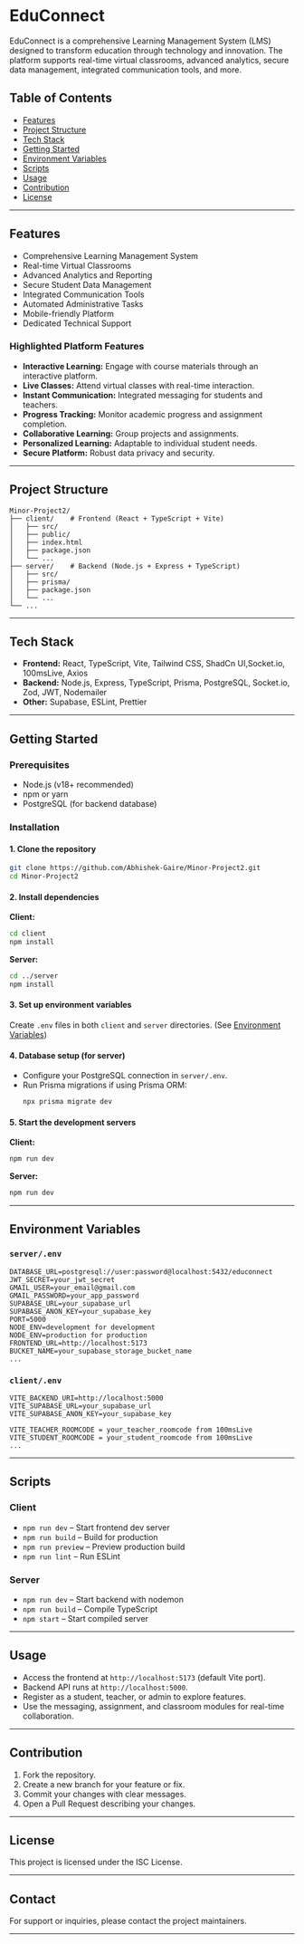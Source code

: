 # EduConnect

EduConnect is a comprehensive Learning Management System (LMS) designed to transform education through technology and innovation. The platform supports real-time virtual classrooms, advanced analytics, secure data management, integrated communication tools, and more.

## Table of Contents

- [Features](#features)
- [Project Structure](#project-structure)
- [Tech Stack](#tech-stack)
- [Getting Started](#getting-started)
- [Environment Variables](#environment-variables)
- [Scripts](#scripts)
- [Usage](#usage)
- [Contribution](#contribution)
- [License](#license)

---

## Features

- Comprehensive Learning Management System
- Real-time Virtual Classrooms
- Advanced Analytics and Reporting
- Secure Student Data Management
- Integrated Communication Tools
- Automated Administrative Tasks
- Mobile-friendly Platform
- Dedicated Technical Support

### Highlighted Platform Features

- **Interactive Learning:** Engage with course materials through an interactive platform.
- **Live Classes:** Attend virtual classes with real-time interaction.
- **Instant Communication:** Integrated messaging for students and teachers.
- **Progress Tracking:** Monitor academic progress and assignment completion.
- **Collaborative Learning:** Group projects and assignments.
- **Personalized Learning:** Adaptable to individual student needs.
- **Secure Platform:** Robust data privacy and security.

---

## Project Structure

```
Minor-Project2/
├── client/    # Frontend (React + TypeScript + Vite)
│   ├── src/
│   ├── public/
│   ├── index.html
│   ├── package.json
│   └── ...
├── server/    # Backend (Node.js + Express + TypeScript)
│   ├── src/
│   ├── prisma/
│   ├── package.json
│   └── ...
└── ...
```

---

## Tech Stack

- **Frontend:** React, TypeScript, Vite, Tailwind CSS, ShadCn UI,Socket.io, 100msLive, Axios
- **Backend:** Node.js, Express, TypeScript, Prisma, PostgreSQL, Socket.io, Zod, JWT, Nodemailer
- **Other:** Supabase, ESLint, Prettier

---

## Getting Started

### Prerequisites

- Node.js (v18+ recommended)
- npm or yarn
- PostgreSQL (for backend database)

### Installation

#### 1. Clone the repository

```bash
git clone https://github.com/Abhishek-Gaire/Minor-Project2.git
cd Minor-Project2
```

#### 2. Install dependencies

**Client:**
```bash
cd client
npm install
```

**Server:**
```bash
cd ../server
npm install
```

#### 3. Set up environment variables

Create `.env` files in both `client` and `server` directories. (See [Environment Variables](#environment-variables))

#### 4. Database setup (for server)

- Configure your PostgreSQL connection in `server/.env`.
- Run Prisma migrations if using Prisma ORM:
  ```bash
  npx prisma migrate dev
  ```

#### 5. Start the development servers

**Client:**
```bash
npm run dev
```

**Server:**
```bash
npm run dev
```

---

## Environment Variables

### `server/.env`

```
DATABASE_URL=postgresql://user:password@localhost:5432/educonnect
JWT_SECRET=your_jwt_secret
GMAIL_USER=your_email@gmail.com
GMAIL_PASSWORD=your_app_password
SUPABASE_URL=your_supabase_url
SUPABASE_ANON_KEY=your_supabase_key
PORT=5000
NODE_ENV=development for development
NODE_ENV=production for production
FRONTEND_URL=http://localhost:5173
BUCKET_NAME=your_supabase_storage_bucket_name
...
```

### `client/.env`

```
VITE_BACKEND_URI=http://localhost:5000
VITE_SUPABASE_URL=your_supabase_url
VITE_SUPABASE_ANON_KEY=your_supabase_key

VITE_TEACHER_ROOMCODE = your_teacher_roomcode from 100msLive
VITE_STUDENT_ROOMCODE = your_student_roomcode from 100msLive
...
```

---

## Scripts

### Client

- `npm run dev` – Start frontend dev server
- `npm run build` – Build for production
- `npm run preview` – Preview production build
- `npm run lint` – Run ESLint

### Server

- `npm run dev` – Start backend with nodemon
- `npm run build` – Compile TypeScript
- `npm start` – Start compiled server

---

## Usage

- Access the frontend at `http://localhost:5173` (default Vite port).
- Backend API runs at `http://localhost:5000`.
- Register as a student, teacher, or admin to explore features.
- Use the messaging, assignment, and classroom modules for real-time collaboration.

---

## Contribution

1. Fork the repository.
2. Create a new branch for your feature or fix.
3. Commit your changes with clear messages.
4. Open a Pull Request describing your changes.

---

## License

This project is licensed under the ISC License.

---

## Contact

For support or inquiries, please contact the project maintainers.

---

